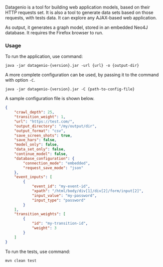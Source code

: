 Datagenio is a tool for building web application models, based on their HTTP requests set. 
It is also a tool to generate data sets based on those requests, with tests data. 
It can explore any AJAX-based web application. 

As output, it generates a graph model, stored in an embedded Neo4J database.
It requires the Firefox browser to run.  

### Usage

To run the application, use command:

```java -jar datagenio-{version}.jar -url {url} -o {output-dir}```

A more complete configuration can be used, by passing it to the command with option `-C`. 

```java -jar datagenio-{version}.jar -C {path-to-config-file}```

A sample configuration file is shown below.

```json
{
	"crawl_depth": 25,
	"transition_weight": 1,
	"url": "https://test.com/",
	"output_directory": "/my/output/dir",
	"output_format": "csv",
	"save_screen_shots": true,
	"save_hars": false,
	"model_only": false,
	"data_set_only": false,
	"continue_model": false,
	"database_configuration": {
		"connection_mode": "embedded",
		"request_save_mode": "json"
	},
	"event_inputs": [
		{
		    "event_id": "my-event-id",
		    "xpath": "/html/body/div[1]/div[2]/form/input[2]",
		    "input_value": "my-password",
		    "input_type": "password"
		}
	],
	"transition_weights": [
		{
			"id": "my-transition-id",
			"weight": 3
		}
	]
}
``` 

To run the tests, use command:

```mvn clean test```

